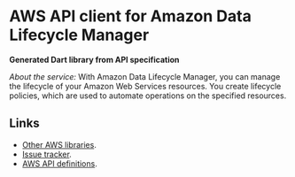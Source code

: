 # AWS API client for Amazon Data Lifecycle Manager

**Generated Dart library from API specification**

*About the service:*
With Amazon Data Lifecycle Manager, you can manage the lifecycle of your
Amazon Web Services resources. You create lifecycle policies, which are used
to automate operations on the specified resources.

## Links

- [Other AWS libraries](https://github.com/agilord/aws_client/tree/master/generated).
- [Issue tracker](https://github.com/agilord/aws_client/issues).
- [AWS API definitions](https://github.com/aws/aws-sdk-js/tree/master/apis).
